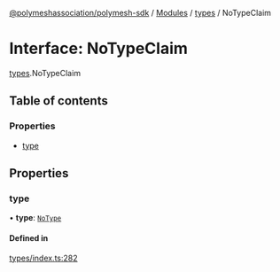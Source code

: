 [@polymeshassociation/polymesh-sdk](../README.md) / [Modules](../modules.md) / [types](../modules/types.md) / NoTypeClaim

# Interface: NoTypeClaim

[types](../modules/types.md).NoTypeClaim

## Table of contents

### Properties

- [type](types.NoTypeClaim.md#type)

## Properties

### type

• **type**: [`NoType`](../enums/types.ClaimType.md#notype)

#### Defined in

[types/index.ts:282](https://github.com/PolymathNetwork/polymesh-sdk/blob/31dfa0dc/src/types/index.ts#L282)
